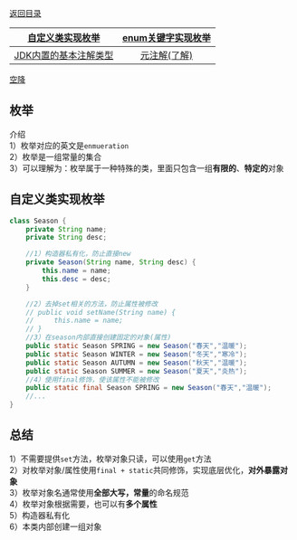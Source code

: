 
[返回目录](Home.md)



|[**自定义类实现枚举**](枚举和注解.md)|[enum关键字实现枚举](enum关键字实现枚举.md)|
|:-:|:-:|
|[JDK内置的基本注解类型](JDK内置基本注解.md)|[元注解(了解)](元注解.md)|


[空降]([https://](https://www.bilibili.com/video/BV1fh411y7R8?t=450.5&p=425))

## 枚举
介绍   
1）枚举对应的英文是`enmueration`  
2）枚举是一组常量的集合  
3）可以理解为：枚举属于一种特殊的类，里面只包含一组**有限的**、**特定的**对象

## 自定义类实现枚举
```java
class Season {
    private String name;
    private String desc;

    //1）构造器私有化，防止直接new
    private Season(String name, String desc) {
        this.name = name;
        this.desc = desc;
    }

    //2）去掉set相关的方法，防止属性被修改
    // public void setName(String name) {
    //     this.name = name;
    // }
    //3）在season内部直接创建固定的对象(属性)
    public static Season SPRING = new Season("春天","温暖");
    public static Season WINTER = new Season("冬天","寒冷");
    public static Season AUTUMN = new Season("秋天","温暖");
    public static Season SUMMER = new Season("夏天","炎热");   
    //4）使用final修饰，使该属性不能被修改
    public static final Season SPRING = new Season("春天","温暖");
    //...
}
```
## 总结
1）不需要提供`set`方法，枚举对象只读，可以使用`get`方法  
2）对枚举对象/属性使用`final + static`共同修饰，实现底层优化，**对外暴露对象**   
3）枚举对象名通常使用**全部大写，常量**的命名规范  
4）枚举对象根据需要，也可以有**多个属性**  
5）构造器私有化    
6）本类内部创建一组对象   
